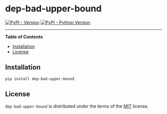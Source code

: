 # dep-bad-upper-bound

[![PyPI - Version](https://img.shields.io/pypi/v/dep-bad-upper-bound.svg)](https://pypi.org/project/dep-bad-upper-bound)
[![PyPI - Python Version](https://img.shields.io/pypi/pyversions/dep-bad-upper-bound.svg)](https://pypi.org/project/dep-bad-upper-bound)

-----

**Table of Contents**

- [Installation](#installation)
- [License](#license)

## Installation

```console
pip install dep-bad-upper-bound
```

## License

`dep-bad-upper-bound` is distributed under the terms of the [MIT](https://spdx.org/licenses/MIT.html) license.
